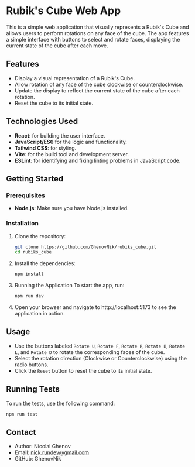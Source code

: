 
# Rubik's Cube Web App

This is a simple web application that visually represents a Rubik's Cube and allows users to perform rotations on any face of the cube. The app features a simple interface with buttons to select and rotate faces, displaying the current state of the cube after each move.

## Features

- Display a visual representation of a Rubik's Cube.
- Allow rotation of any face of the cube clockwise or counterclockwise.
- Update the display to reflect the current state of the cube after each rotation.
- Reset the cube to its initial state.

## Technologies Used

- **React**: for building the user interface.
- **JavaScript/ES6** for the logic and functionality.
- **Tailwind CSS**: for styling.
- **Vite**: for the build tool and development server.
- **ESLint**: for identifying and fixing linting problems in JavaScript code.

## Getting Started

### Prerequisites

- **Node.js**: Make sure you have Node.js installed.

### Installation

1. Clone the repository:
   ```bash
   git clone https://github.com/GhenovNik/rubiks_cube.git
   cd rubiks_cube
   
2. Install the dependencies:
   ```bash 
   npm install
   
3. Running the Application
   To start the app, run:
   ```bash
   npm run dev
   
4. Open your browser and navigate to http://localhost:5173 to see the application in action.

## Usage
* Use the buttons labeled `Rotate U`, `Rotate F`, `Rotate R`, `Rotate B`, `Rotate L`, and `Rotate D` to rotate the corresponding faces of the cube.
* Select the rotation direction (Clockwise or Counterclockwise) using the radio buttons.
* Click the `Reset` button to reset the cube to its initial state.

## Running Tests
   To run the tests, use the following command:
   ```bash
   npm run test
   ```
## Contact
* Author: Nicolai Ghenov
* Email: nick.rundev@gmail.com
* GitHub: GhenovNik